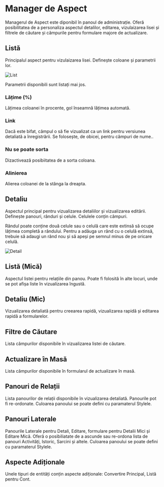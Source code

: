 # Manager de Aspect

Managerul de Aspect este diponibil în panoul de administrație. Oferă posibilitatea de a personaliza aspectul detalilor, editarea, vizulaizarea lisei și filtrele de căutare și câmpurile pentru formulare majore de actualizare.

## Listă

Principalul aspect pentru vizulaizarea lisei. Definește coloane și parametrii lor.

![List](../_static/images/administration/layout-manager/list.png)

Parametrii disponibili sunt listați mai jos.

### Lățime (%)

Lățimea coloanei în procente, gol înseamnă lățimea automată.

### Link

Dacă este bifat, câmpul o să fie vizualizat ca un link pentru versiunea detaliată a înregistrării. Se folosește, de obicei, pentru câmpuri de nume..

### Nu se poate sorta

Dizactivează posibiitatea de a sorta coloana.

### Alinierea

Alierea coloanei de la stânga la dreapta.

## Detaliu

Aspectul principal pentru vizualizarea detaliilor și vizualizarea editării. Definește panouri, rânduri și celule. Celulele conțin câmpuri.

Rândul poate conține două celule sau o celulă care este extinsă să ocupe lățimea completă a rândului. Pentru a adăuga un rând cu o celulă extinsă, trebuie să adaugi un rând nou și să apeși pe semnul minus de pe oricare celulă.

![Detail](../_static/images/administration/layout-manager/detail.png)

## Listă (Mică)

Aspectul listei pentru relațiile din panou. Poate fi folosită în alte locuri, unde se pot afișa liste în vizualizarea îngustă.

## Detaliu (Mic)

Vizualizarea detaliată pentru creearea rapidă, vizualizarea rapidă și editarea rapidă a formularelor.

## Filtre de Căutare

Lista câmpurilor disponibile în vizualizarea listei de căutare.

## Actualizare în Masă

Lista câmpurilor disponibile în formularul de actualizare în masă.

## Panouri de Relații

Lista panourilor de relații disponibile în vizualizarea detaliată. Panourile pot fi re-ordonate. Culoarea panoului se poate defini cu paramaterul Stylele.

## Panouri Laterale

Panourile Laterale pentru Detali, Editare, formulare pentru Detalii Mici și Editare Mică. Oferă o posibiliatate de a ascunde sau re-ordona lista de panouri Activități, Istoric, Sarcini și altele. Culoarea panoului se poate defini cu paramaterul Stylele.

## Aspecte Adiționale

Unele tipuri de entități conțin aspecte adiționale: Convertire Principal, Listă pentru Cont.
